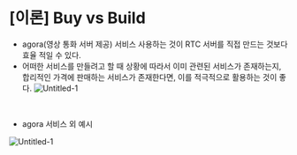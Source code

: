 # [이론] Buy vs Build

- agora(영상 통화 서버 제공) 서비스 사용하는 것이 RTC 서버를 직접 만드는 것보다 효율 적일 수 있다.
- 어떠한 서비스를 만들려고 할 때 상황에 따라서 이미 관련된 서비스가 존재하는지, 합리적인 가격에 판매하는 서비스가 존재한다면, 이를 적극적으로 활용하는 것이 좋다.
![Untitled-1](https://github.com/user-attachments/assets/25c0007d-e014-4413-a76a-e15b2a01e6a0)

<br>

- agora 서비스 외 예시

![Untitled-1](https://github.com/user-attachments/assets/1cf49cc3-1afa-489a-a6a2-9c38bc966c94)

